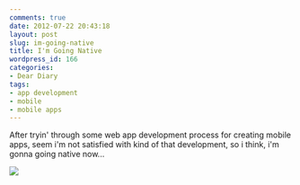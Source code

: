 ```yaml
---
comments: true
date: 2012-07-22 20:43:18
layout: post
slug: im-going-native
title: I'm Going Native
wordpress_id: 166
categories:
- Dear Diary
tags:
- app development
- mobile
- mobile apps
---
```


After tryin' through some web app development process for creating mobile apps, seem i'm not satisfied with kind of that development, so i think, i'm gonna going native now...

[![](http://passionfactory.files.wordpress.com/2012/07/nativevsweb.png)](http://passionfactory.files.wordpress.com/2012/07/nativevsweb.png)
